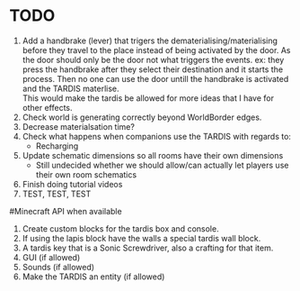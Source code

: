 # TODO
1. Add a handbrake (lever) that trigers the dematerialising/materialising before they travel to the place instead of being activated by the door. As the door should only be the door not what triggers the events. ex: they press the handbrake after they select their destination and it starts the process. Then no one can use the door untill the handbrake is activated and the TARDIS materlise.   
This would make the tardis be allowed for more ideas that I have for other effects.
1. Check world is generating correctly beyond WorldBorder edges.
2. Decrease materialsation time?
3. Check what happens when companions use the TARDIS with regards to:
   - Recharging
4. Update schematic dimensions so all rooms have their own dimensions
   - Still undecided whether we should allow/can actually let players use their own room schematics
5. Finish doing tutorial videos
6. TEST, TEST, TEST

#Minecraft API when available
1. Create custom blocks for the tardis box and console.
2. If using the lapis block have the walls a special tardis wall block.
3. A tardis key that is a Sonic Screwdriver, also a crafting for that item.
4. GUI (if allowed)
5. Sounds (if allowed)
6. Make the TARDIS an entity (if allowed)

